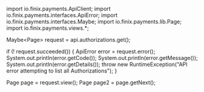 import io.finix.payments.ApiClient;
import io.finix.payments.interfaces.ApiError;
import io.finix.payments.interfaces.Maybe;
import io.finix.payments.lib.Page;
import io.finix.payments.views.*;

Maybe<Page<Authorization>> request = api.authorizations.get();

if (! request.succeeded()) {
   ApiError error = request.error();
   System.out.println(error.getCode());
   System.out.println(error.getMessage());
   System.out.println(error.getDetails());
   throw new RuntimeException("API error attempting to list all Authorizations");
}

 Page<Authorization> page = request.view();
 Page<Authorization> page2 = page.getNext();
